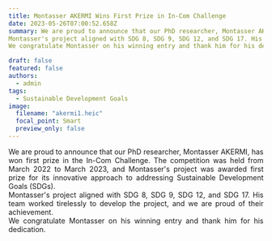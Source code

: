 ```yaml
---
title: Montasser AKERMI Wins First Prize in In-Com Challenge
date: 2023-05-26T07:00:52.658Z
summary: We are proud to announce that our PhD researcher, Montasser AKERMI, has won first prize in the In-Com Challenge. The competition was held from March 2022 to March 2023, and Montasser's project was awarded first prize for its innovative approach to addressing Sustainable Development Goals (SDGs).
Montasser's project aligned with SDG 8, SDG 9, SDG 12, and SDG 17. His team worked tirelessly to develop the project, and we are proud of their achievement.
We congratulate Montasser on his winning entry and thank him for his dedication.

draft: false
featured: false
authors:
  - admin
tags:
  - Sustainable Development Goals
image:
  filename: "akermi1.heic"
  focal_point: Smart
  preview_only: false
---
```

<div style="text-align: justify">
We are proud to announce that our PhD researcher, Montasser AKERMI, has won first prize in the In-Com Challenge. The competition was held from March 2022 to March 2023, and Montasser's project was awarded first prize for its innovative approach to addressing Sustainable Development Goals (SDGs).</br>
Montasser's project aligned with SDG 8, SDG 9, SDG 12, and SDG 17. His team worked tirelessly to develop the project, and we are proud of their achievement.</br>
We congratulate Montasser on his winning entry and thank him for his dedication.
  </div>